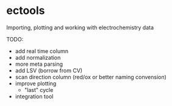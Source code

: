 # ectools
Importing, plotting and working with electrochemistry data

TODO:
* add real time column
* add normalization
* more meta parsing
* add LSV (borrow from CV)
* scan direction column (red/ox or better naming convension)
* improve plotting
    * "last" cycle
* integration tool